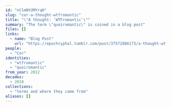 ```yaml
---
id: "nClmNtUMYrqH"
slug: "cor-a-thought-wtfromantic"
title: "\"A thought: 'WTFromantic'\""
summary: "The term \"quoiromantic\" is coined in a blog post"
files: []
links:
  - name: "Blog Post"
    url: "https://epochryphal.tumblr.com/post/37572886173/a-thought-wtfromantic-is-a-very-important"
people:
  - "Cor"
identities:
  - "wtfromantic"
  - "quoiromantic"
from_year: 2012
decades:
  - 2010
collections:
  - "terms and where they came from"
aliases: []
---
```

